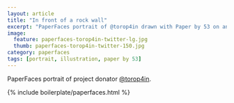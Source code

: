 ```yaml
---
layout: article
title: "In front of a rock wall"
excerpt: "PaperFaces portrait of @torop4in drawn with Paper by 53 on an iPad."
image: 
  feature: paperfaces-torop4in-twitter-lg.jpg
  thumb: paperfaces-torop4in-twitter-150.jpg
category: paperfaces
tags: [portrait, illustration, paper by 53]
---
```


PaperFaces portrait of project donator [@torop4in](http://twitter.com/torop4in).

{% include boilerplate/paperfaces.html %}